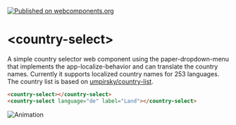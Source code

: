 [![Published on webcomponents.org](https://img.shields.io/badge/webcomponents.org-published-blue.svg)](https://www.webcomponents.org/element/Protoss78/country-select)

# \<country-select\>

A simple country selector web component using the paper-dropdown-menu that implements the app-localize-behavior and can translate the country names. Currently it supports localized country names for 253 languages. The country list is based on [umpirsky/country-list](https://github.com/umpirsky/country-list).

<!--
```
<custom-element-demo>
  <template>
    <link rel="import" href="country-select.html">
  </template>
</custom-element-demo>
```
-->
```html
<country-select></country-select>
<country-select language="de" label="Land"></country-select>
```

![Animation](https://github.com/Protoss78/country-select/blob/master/animation.gif "Animation")
